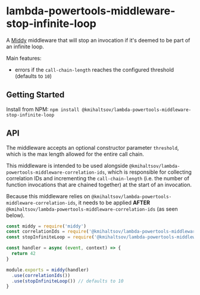 # lambda-powertools-middleware-stop-infinite-loop

A [Middy](https://github.com/middyjs/middy) middleware that will stop an invocation if it's deemed to be part of an infinite loop.

Main features:

* errors if the `call-chain-length` reaches the configured threshold (defaults to `10`)

## Getting Started

Install from NPM: `npm install @kmihaltsov/lambda-powertools-middleware-stop-infinite-loop`

## API

The middleware accepts an optional constructor parameter `threshold`, which is the max length allowed for the entire call chain.

This middleware is intended to be used alongside `@kmihaltsov/lambda-powertools-middleware-correlation-ids`, which is responsible for collecting correlation IDs and incrementing the `call-chain-length` (i.e. the number of function invocations that are chained together) at the start of an invocation.

Because this middleware relies on `@kmihaltsov/lambda-powertools-middleware-correlation-ids`, it needs to be applied **AFTER** `@kmihaltsov/lambda-powertools-middleware-correlation-ids` (as seen below).

```js
const middy = require('middy')
const correlationIds = require('@kmihaltsov/lambda-powertools-middleware-correlation-ids')
const stopInfiniteLoop = require('@kmihaltsov/lambda-powertools-middleware-stop-infinite-loop')

const handler = async (event, context) => {
  return 42
}

module.exports = middy(handler)
  .use(correlationIds())
  .use(stopInfiniteLoop()) // defaults to 10
}
```
